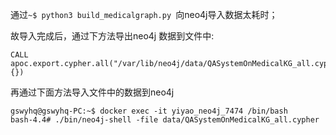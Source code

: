 
通过`~$ python3 build_medicalgraph.py `向neo4j导入数据太耗时；

故导入完成后，通过下方法导出neo4j 数据到文件中:
```
CALL apoc.export.cypher.all("/var/lib/neo4j/data/QASystemOnMedicalKG_all.cypher",{})
```

再通过下面方法导入文件中的数据到neo4j
```
gswyhq@gswyhq-PC:~$ docker exec -it yiyao_neo4j_7474 /bin/bash
bash-4.4# ./bin/neo4j-shell -file data/QASystemOnMedicalKG_all.cypher
```
